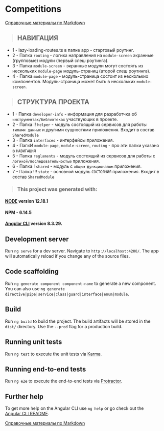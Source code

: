 # Competitions
[Справочные материалы по Markdown](https://learn.microsoft.com/ru-ru/contribute/markdown-reference)

> ## НАВИГАЦИЯ
* 1 - lazy-loading-routes.ts в папке app - стартовый роутинг.
* 2 - Папка `routing` - логика направления на `module-screen` экранные (групповые) модули (первый слеш роутинга).
* 3 - Папка `module-screen` - экранные модули могут состоять из нескольких `module-page` модуль-страниц (второй слеш роутинга).
* 4 - Папка `module-page` - модуль-страница состоит из нескольких компонентов. Модуль-страница может быть в нескольких `module-screen`.

> ## СТРУКТУРА ПРОЕКТА
* 1 - Папка `developer-info` - информация для разработчка об `инструментах/библиотеках` участвующих в проекте.
* 2 - Папка !! `helper` - модуль состоящий из сервисов для работы `типами данных` и другими сущностями приложения. Входит в состав `SharedModule`
* 3 - Папка `interfaces` - интерфейсы приложения.
* 4 - ПапкИ `module-page`, `module-screen`, `routing` - про эти папки указано в `НАВИГАЦИЯ`
* 5 - Папка `reglaments` - модуль состоящий из сервисов для работы с `логикой/последовательностью` приложения.
* 6 - Папка ! `shared` - модуль с `общим функционалом` приложения.
* 7 - Папка !!! `state` - основной модуль `СОСТОЯНИЯ` приложения. Входит в состав `SharedModule`

> ### This project was generated with:
#### [NODE](https://nodejs.org/fr/blog/release/v12.18.1/) version 12.18.1
#### NPM - 6.14.5
#### [Angular CLI](https://github.com/angular/angular-cli) version 8.3.29.

>
## Development server

Run `ng serve` for a dev server. Navigate to `http://localhost:4200/`. The app will automatically reload if you change any of the source files.

## Code scaffolding

Run `ng generate component component-name` to generate a new component. You can also use `ng generate directive|pipe|service|class|guard|interface|enum|module`.

## Build

Run `ng build` to build the project. The build artifacts will be stored in the `dist/` directory. Use the `--prod` flag for a production build.

## Running unit tests

Run `ng test` to execute the unit tests via [Karma](https://karma-runner.github.io).

## Running end-to-end tests

Run `ng e2e` to execute the end-to-end tests via [Protractor](http://www.protractortest.org/).

## Further help

To get more help on the Angular CLI use `ng help` or go check out the [Angular CLI README](https://github.com/angular/angular-cli/blob/master/README.md).

[Справочные материалы по Markdown](https://learn.microsoft.com/ru-ru/contribute/markdown-reference)

